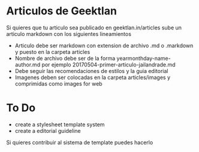 # Articulos de Geektlan

Si quieres que tu articulo sea publicado en geektlan.in/articles sube un articulo markdown con los siguientes lineamientos

* Articulo debe ser markdown con extension de archivo .md o .markdown y puesto en la carpeta articles
* Nombre de archivo debe ser de la forma yearmonthday-name-author.md por ejemplo 20170504-primer-articulo-jailandrade.md
* Debe seguir las recomendaciones de estilos y la guia editorial
* Imagenes deben ser colocadas en la carpeta articles/images y comprimidas como images for web

# To Do

* create a stylesheet template system
* create a editorial guideline

Si quieres contribuir al sistema de template puedes hacerlo
